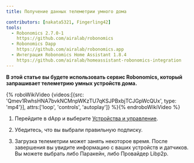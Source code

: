 ```yaml
---
title: Получение данных телеметрии умного дома

contributors: [nakata5321, Fingerling42]
tools:
  - Robonomics 2.7.0-1
    https://github.com/airalab/robonomics
  - Robonomics Dapp
    https://github.com/airalab/robonomics.app
  - Интеграция Robonomics Home Assistant 1.8.4
    https://github.com/airalab/homeassistant-robonomics-integration
---
```


**В этой статье вы будете использовать сервис Robonomics, который запрашивает телеметрию умных устройств дома.**

{% roboWikiVideo {videos:[{src: 'Qmev1RwhsHNA7bvkNCMnpWKzTU7qKSJPBxbjTCJGpWcQUx', type: 'mp4'}], attrs:['loop', 'controls', 'autoplay']} %}{% endroboWikiVideo %}

1. Перейдите в dApp и выберите [Устройства и управление](https://robonomics.app/#/telemetry).

2. Убедитесь, что вы выбрали правильную подписку.

3. Загрузка телеметрии может занять некоторое время. После завершения вы увидите информацию с ваших устройств и датчиков. Вы можете выбрать либо Паракейн, либо Провайдер Libp2p.
